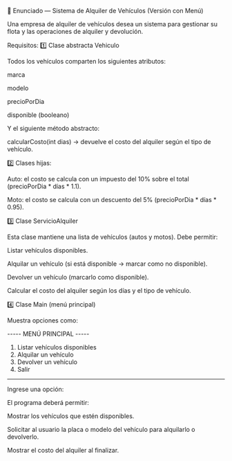 🚗 Enunciado — Sistema de Alquiler de Vehículos (Versión con Menú)

Una empresa de alquiler de vehículos desea un sistema para gestionar su flota y las operaciones de alquiler y devolución.

Requisitos:
1️⃣ Clase abstracta Vehiculo

Todos los vehículos comparten los siguientes atributos:

marca

modelo

precioPorDia

disponible (booleano)

Y el siguiente método abstracto:

calcularCosto(int dias) → devuelve el costo del alquiler según el tipo de vehículo.

2️⃣ Clases hijas:

Auto: el costo se calcula con un impuesto del 10% sobre el total (precioPorDia * días * 1.1).

Moto: el costo se calcula con un descuento del 5% (precioPorDia * días * 0.95).

3️⃣ Clase ServicioAlquiler

Esta clase mantiene una lista de vehículos (autos y motos).
Debe permitir:

Listar vehículos disponibles.

Alquilar un vehículo (si está disponible → marcar como no disponible).

Devolver un vehículo (marcarlo como disponible).

Calcular el costo del alquiler según los días y el tipo de vehículo.

4️⃣ Clase Main (menú principal)

Muestra opciones como:

----- MENÚ PRINCIPAL -----
1. Listar vehículos disponibles
2. Alquilar un vehículo
3. Devolver un vehículo
4. Salir
--------------------------
Ingrese una opción:


El programa deberá permitir:

Mostrar los vehículos que estén disponibles.

Solicitar al usuario la placa o modelo del vehículo para alquilarlo o devolverlo.

Mostrar el costo del alquiler al finalizar.
